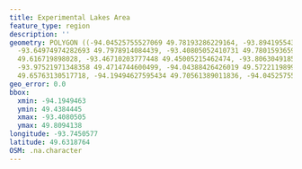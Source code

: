 ```yaml
---
title: Experimental Lakes Area
feature_type: region
description: ''
geometry: POLYGON ((-94.04525755527069 49.78193286229164, -93.89419554357654 49.80941375522922,
  -93.64974974282693 49.7978914084439, -93.40805052410731 49.78015936592428, -93.41766356121676
  49.616719898028, -93.46710203777448 49.45005215462474, -93.80630491859004 49.43844449547181,
  -93.97521971348358 49.4714744600499, -94.04388426426019 49.57221198996454, -94.0425109732407
  49.65763130517718, -94.19494627595434 49.70561389011836, -94.04525755527069 49.78193286229164))
geo_error: 0.0
bbox:
  xmin: -94.1949463
  ymin: 49.4384445
  xmax: -93.4080505
  ymax: 49.8094138
longitude: -93.7450577
latitude: 49.6318764
OSM: .na.character
---
```

